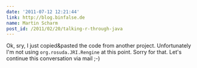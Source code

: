 ```yaml
---
date: '2011-07-12 12:21:44'
link: http://blog.binfalse.de
name: Martin Scharm
post_id: /2011/02/20/talking-r-through-java
---
```


Ok, sry, I just copied&pasted the code from another project. Unfortunately I'm not using  `org.rosuda.JRI.Rengine`  at this point. Sorry for that.
Let's continue this conversation via mail ;-)